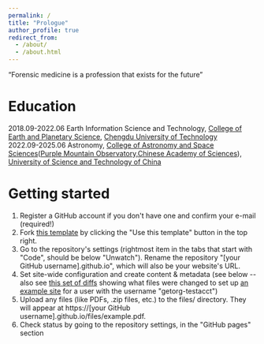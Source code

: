 ```yaml
---
permalink: /
title: "Prologue"
author_profile: true
redirect_from: 
  - /about/
  - /about.html
---
```


“Forensic medicine is a profession that exists for the future”

Education
======
2018.09-2022.06 Earth Information Science and Technology, [College of Earth and Planetary Science](https://ces.cdut.edu.cn/index.htm), [Chengdu University of Technology](https://www.cdut.edu.cn/en/)  
2022.09-2025.06 Astronomy, [College of Astronomy and Space Sciences](https://www.pmo.cas.cn/gs/)([Purple Mountain Observatory,Chinese Academy of Sciences](http://www.pmo.ac.cn/)), [University of Science and Technology of China](https://www.ustc.edu.cn/)


Getting started
======
1. Register a GitHub account if you don't have one and confirm your e-mail (required!)
1. Fork [this template](https://github.com/academicpages/academicpages.github.io) by clicking the "Use this template" button in the top right. 
1. Go to the repository's settings (rightmost item in the tabs that start with "Code", should be below "Unwatch"). Rename the repository "[your GitHub username].github.io", which will also be your website's URL.
1. Set site-wide configuration and create content & metadata (see below -- also see [this set of diffs](http://archive.is/3TPas) showing what files were changed to set up [an example site](https://getorg-testacct.github.io) for a user with the username "getorg-testacct")
1. Upload any files (like PDFs, .zip files, etc.) to the files/ directory. They will appear at https://[your GitHub username].github.io/files/example.pdf.  
1. Check status by going to the repository settings, in the "GitHub pages" section
